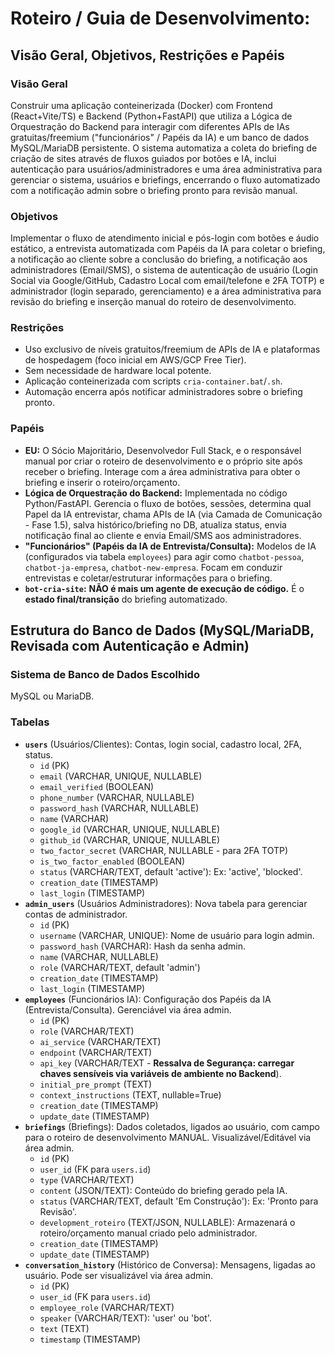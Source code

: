 # Roteiro / Guia de Desenvolvimento:

## Visão Geral, Objetivos, Restrições e Papéis

### Visão Geral
Construir uma aplicação conteinerizada (Docker) com Frontend (React+Vite/TS) e Backend (Python+FastAPI) que utiliza a Lógica de Orquestração do Backend para interagir com diferentes APIs de IAs gratuitas/freemium ("funcionários" / Papéis da IA) e um banco de dados MySQL/MariaDB persistente. O sistema automatiza a coleta do briefing de criação de sites através de fluxos guiados por botões e IA, inclui autenticação para usuários/administradores e uma área administrativa para gerenciar o sistema, usuários e briefings, encerrando o fluxo automatizado com a notificação admin sobre o briefing pronto para revisão manual.

### Objetivos
Implementar o fluxo de atendimento inicial e pós-login com botões e áudio estático, a entrevista automatizada com Papéis da IA para coletar o briefing, a notificação ao cliente sobre a conclusão do briefing, a notificação aos administradores (Email/SMS), o sistema de autenticação de usuário (Login Social via Google/GitHub, Cadastro Local com email/telefone e 2FA TOTP) e administrador (login separado, gerenciamento) e a área administrativa para revisão do briefing e inserção manual do roteiro de desenvolvimento.

### Restrições
* Uso exclusivo de níveis gratuitos/freemium de APIs de IA e plataformas de hospedagem (foco inicial em AWS/GCP Free Tier).
* Sem necessidade de hardware local potente.
* Aplicação conteinerizada com scripts `cria-container.bat`/`.sh`.
* Automação encerra após notificar administradores sobre o briefing pronto.

### Papéis
* **EU:** O Sócio Majoritário, Desenvolvedor Full Stack, e o responsável manual por criar o roteiro de desenvolvimento e o próprio site após receber o briefing. Interage com a área administrativa para obter o briefing e inserir o roteiro/orçamento.
* **Lógica de Orquestração do Backend:** Implementada no código Python/FastAPI. Gerencia o fluxo de botões, sessões, determina qual Papel da IA entrevistar, chama APIs de IA (via Camada de Comunicação - Fase 1.5), salva histórico/briefing no DB, atualiza status, envia notificação final ao cliente e envia Email/SMS aos administradores.
* **"Funcionários" (Papéis da IA de Entrevista/Consulta):** Modelos de IA (configurados via tabela `employees`) para agir como `chatbot-pessoa`, `chatbot-ja-empresa`, `chatbot-new-empresa`. Focam em conduzir entrevistas e coletar/estruturar informações para o briefing.
* **`bot-cria-site`:** **NÃO é mais um agente de execução de código.** É o **estado final/transição** do briefing automatizado.

## Estrutura do Banco de Dados (MySQL/MariaDB, Revisada com Autenticação e Admin)

### Sistema de Banco de Dados Escolhido
MySQL ou MariaDB.

### Tabelas
* **`users`** (Usuários/Clientes): Contas, login social, cadastro local, 2FA, status.
    * `id` (PK)
    * `email` (VARCHAR, UNIQUE, NULLABLE)
    * `email_verified` (BOOLEAN)
    * `phone_number` (VARCHAR, NULLABLE)
    * `password_hash` (VARCHAR, NULLABLE)
    * `name` (VARCHAR)
    * `google_id` (VARCHAR, UNIQUE, NULLABLE)
    * `github_id` (VARCHAR, UNIQUE, NULLABLE)
    * `two_factor_secret` (VARCHAR, NULLABLE - para 2FA TOTP)
    * `is_two_factor_enabled` (BOOLEAN)
    * `status` (VARCHAR/TEXT, default 'active'): Ex: 'active', 'blocked'.
    * `creation_date` (TIMESTAMP)
    * `last_login` (TIMESTAMP)
* **`admin_users`** (Usuários Administradores): Nova tabela para gerenciar contas de administrador.
    * `id` (PK)
    * `username` (VARCHAR, UNIQUE): Nome de usuário para login admin.
    * `password_hash` (VARCHAR): Hash da senha admin.
    * `name` (VARCHAR, NULLABLE)
    * `role` (VARCHAR/TEXT, default 'admin')
    * `creation_date` (TIMESTAMP)
    * `last_login` (TIMESTAMP)
* **`employees`** (Funcionários IA): Configuração dos Papéis da IA (Entrevista/Consulta). Gerenciável via área admin.
    * `id` (PK)
    * `role` (VARCHAR/TEXT)
    * `ai_service` (VARCHAR/TEXT)
    * `endpoint` (VARCHAR/TEXT)
    * `api_key` (VARCHAR/TEXT - **Ressalva de Segurança: carregar chaves sensíveis via variáveis de ambiente no Backend**).
    * `initial_pre_prompt` (TEXT)
    * `context_instructions` (TEXT, nullable=True)
    * `creation_date` (TIMESTAMP)
    * `update_date` (TIMESTAMP)
* **`briefings`** (Briefings): Dados coletados, ligados ao usuário, com campo para o roteiro de desenvolvimento MANUAL. Visualizável/Editável via área admin.
    * `id` (PK)
    * `user_id` (FK para `users.id`)
    * `type` (VARCHAR/TEXT)
    * `content` (JSON/TEXT): Conteúdo do briefing gerado pela IA.
    * `status` (VARCHAR/TEXT, default 'Em Construção'): Ex: 'Pronto para Revisão'.
    * `development_roteiro` (TEXT/JSON, NULLABLE): Armazenará o roteiro/orçamento manual criado pelo administrador.
    * `creation_date` (TIMESTAMP)
    * `update_date` (TIMESTAMP)
* **`conversation_history`** (Histórico de Conversa): Mensagens, ligadas ao usuário. Pode ser visualizável via área admin.
    * `id` (PK)
    * `user_id` (FK para `users.id`)
    * `employee_role` (VARCHAR/TEXT)
    * `speaker` (VARCHAR/TEXT): 'user' ou 'bot'.
    * `text` (TEXT)
    * `timestamp` (TIMESTAMP)
